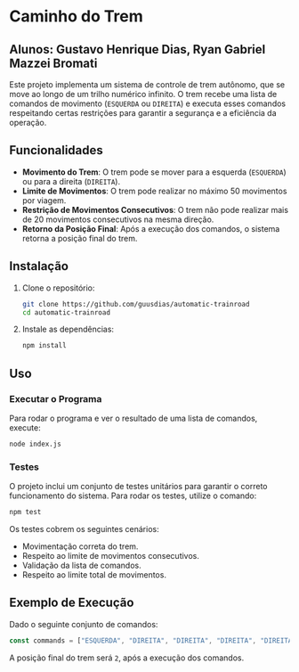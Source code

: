 # Caminho do Trem

## Alunos: Gustavo Henrique Dias, Ryan Gabriel Mazzei Bromati


Este projeto implementa um sistema de controle de trem autônomo, que se move ao longo de um trilho numérico infinito. O trem recebe uma lista de comandos de movimento (`ESQUERDA` ou `DIREITA`) e executa esses comandos respeitando certas restrições para garantir a segurança e a eficiência da operação.

## Funcionalidades

- **Movimento do Trem**: O trem pode se mover para a esquerda (`ESQUERDA`) ou para a direita (`DIREITA`).
- **Limite de Movimentos**: O trem pode realizar no máximo 50 movimentos por viagem.
- **Restrição de Movimentos Consecutivos**: O trem não pode realizar mais de 20 movimentos consecutivos na mesma direção.
- **Retorno da Posição Final**: Após a execução dos comandos, o sistema retorna a posição final do trem.

## Instalação

1. Clone o repositório:
   ```bash
   git clone https://github.com/guusdias/automatic-trainroad
   cd automatic-trainroad
   ```

2. Instale as dependências:
   ```bash
   npm install
   ```

## Uso

### Executar o Programa

Para rodar o programa e ver o resultado de uma lista de comandos, execute:

```bash
node index.js
```
### Testes

O projeto inclui um conjunto de testes unitários para garantir o correto funcionamento do sistema. Para rodar os testes, utilize o comando:

```bash
npm test
```

Os testes cobrem os seguintes cenários:

- Movimentação correta do trem.
- Respeito ao limite de movimentos consecutivos.
- Validação da lista de comandos.
- Respeito ao limite total de movimentos.

## Exemplo de Execução

Dado o seguinte conjunto de comandos:

```javascript
const commands = ["ESQUERDA", "DIREITA", "DIREITA", "DIREITA", "DIREITA", "ESQUERDA"];
```

A posição final do trem será `2`, após a execução dos comandos.
